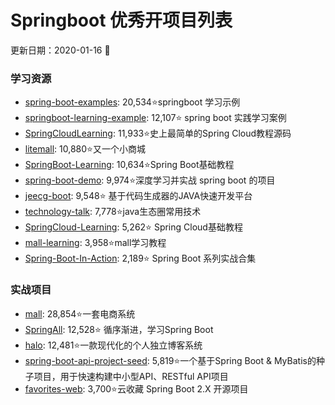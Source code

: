 # Springboot 优秀开项目列表

更新日期：​2​020-01-16 :calendar:

### 学习资源

- [spring-boot-examples](https://github.com/ityouknow/spring-boot-examples): 20,534:star:springboot 学习示例
- [springboot-learning-example](https://github.com/JeffLi1993/springboot-learning-example): 12,107:star: spring boot 实践学习案例 
- [SpringCloudLearning](https://github.com/forezp/SpringCloudLearning): 11,933:star:史上最简单的Spring Cloud教程源码
- [litemall](https://github.com/linlinjava/litemall): 10,880:star:又一个小商城
- [SpringBoot-Learning](https://github.com/dyc87112/SpringBoot-Learning): 10,634:star:Spring Boot基础教程 
- [spring-boot-demo](https://github.com/xkcoding/spring-boot-demo): 9,974:star:深度学习并实战 spring boot 的项目
- [jeecg-boot](https://github.com/zhangdaiscott/jeecg-boot): 9,548:star: 基于代码生成器的JAVA快速开发平台 
- [technology-talk](https://github.com/aalansehaiyang/technology-talk): 7,778:star:java生态圈常用技术
- [SpringCloud-Learning](https://github.com/dyc87112/SpringCloud-Learning): 5,262:star: Spring Cloud基础教程
- [mall-learning](https://github.com/macrozheng/mall-learning): 3,958:star:mall学习教程 
- [Spring-Boot-In-Action](https://github.com/hansonwang99/Spring-Boot-In-Action): 2,189:star: Spring Boot 系列实战合集



### 实战项目

- [mall](https://github.com/macrozheng/mall): 28,854:star:一套电商系统
- [SpringAll](https://github.com/wuyouzhuguli/SpringAll): 12,528:star: 循序渐进，学习Spring Boot
- [halo](https://github.com/halo-dev/halo): 12,481:star:一款现代化的个人独立博客系统 
- [spring-boot-api-project-seed](https://github.com/lihengming/spring-boot-api-project-seed): 5,819:star:一个基于Spring Boot & MyBatis的种子项目，用于快速构建中小型API、RESTful API项目
- [favorites-web](https://github.com/cloudfavorites/favorites-web): 3,700:star:云收藏 Spring Boot 2.X 开源项目
